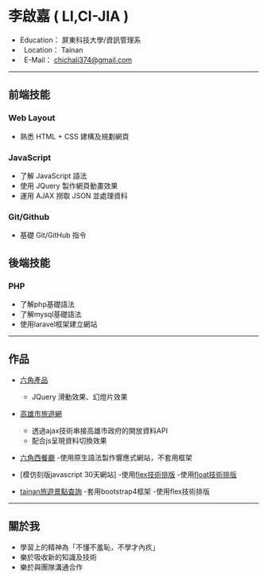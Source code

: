 # 李啟嘉 ( LI,CI-JIA )

*   Education： 屏東科技大學/資訊管理系
*   Location： Tainan
*   E-Mail： chichali374@gmail.com


---
## 前端技能
### Web Layout
* 熟悉 HTML + CSS 建構及規劃網頁
### JavaScript
* 了解 JavaScript 語法
* 使用 JQuery 製作網頁動畫效果
* 運用 AJAX 撈取 JSON 並處理資料
### Git/Github
* 基礎 Git/GitHub 指令
## 後端技能
### PHP
* 了解php基礎語法
* 了解mysql基礎語法
* 使用laravel框架建立網站

---
## 作品
* [六角產品](https://gp355d.github.io/web/web.html "Title")
  - JQuery 滑動效果、幻燈片效果

* [高雄市旅遊網](https://gp355d.github.io/travel-web/ "Title")
  - 透過ajax技術串接高雄市政府的開放資料API
  - 配合js呈現資料切換效果
  
* [六角西餐廳](https://gp355d.github.io/restaurant-rwd/ "Title")
  -使用原生語法製作響應式網站，不套用框架

* [模仿刻版javascript 30天網站]
  -使用[flex技術排版](https://codepen.io/leo365/pen/vzQgZa "Title")
  -使用[float技術排版](https://codepen.io/leo365/pen/BOGpRE "Title")

* [tainan旅遊景點查詢](https://gp355d.github.io/tainan/practice.html "Title")
  -套用bootstrap4框架
  -使用flex技術排版
---
## 關於我
  * 學習上的精神為「不懂不羞恥，不學才內疚」
  * 樂於吸收新的知識及技術
  * 樂於與團隊溝通合作

